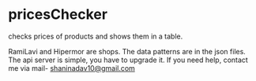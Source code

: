 # pricesChecker
checks prices of products and shows them in a table.

RamiLavi and Hipermor are shops.
The data patterns are in the json files.
The api server is simple, you have to upgrade it.
If you need help, contact me via mail- shaninadav10@gmail.com
